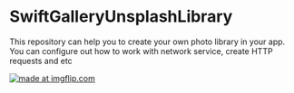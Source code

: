 # SwiftGalleryUnsplashLibrary

This repository can help you to create your own photo library in your app. 
You can configure out how to work with network service, create HTTP requests and etc 

<a href="https://imgflip.com/gif/3c4zv6"><img src="https://i.imgflip.com/3c4zv6.gif" title="made at imgflip.com"/></a>

